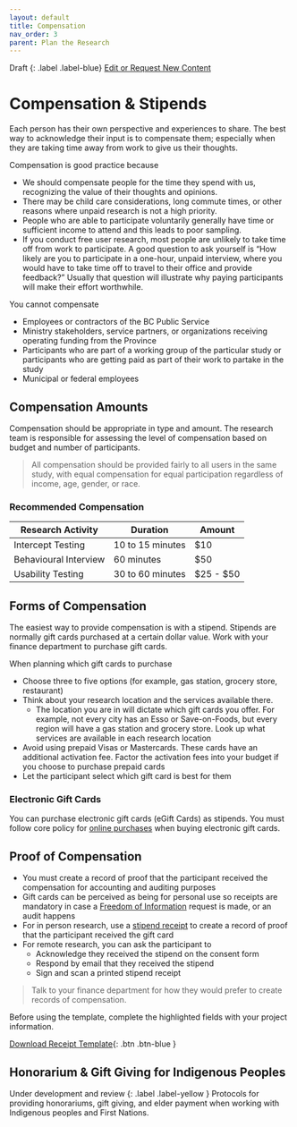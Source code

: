 ```yaml
---
layout: default
title: Compensation
nav_order: 3
parent: Plan the Research
---
```


Draft
{: .label .label-blue}
[Edit or Request New Content](https://github.com/bcgov/user-research-guide/issues/new/choose)

# Compensation & Stipends

Each person has their own perspective and experiences to share. The best way to acknowledge their input is to compensate them; especially when they are taking time away from work to give us their thoughts.

Compensation is good practice because

- We should compensate people for the time they spend with us, recognizing the value of their thoughts and opinions.
- There may be child care considerations, long commute times, or other reasons where unpaid research is not a high priority.
- People who are able to participate voluntarily generally have time or sufficient income to attend and this leads to poor sampling.
- If you conduct free user research, most people are unlikely to take time off from work to participate. A good question to ask yourself is “How likely are you to participate in a one-hour, unpaid interview, where you would have to take time off to travel to their office and provide feedback?” Usually that question will illustrate why paying participants will make their effort worthwhile.

You cannot compensate

- Employees or contractors of the BC Public Service
- Ministry stakeholders, service partners, or organizations receiving operating funding from the Province
- Participants who are part of a working group of the particular study or participants who are getting paid as part of their work to partake in the study
- Municipal or federal employees

## Compensation Amounts

Compensation should be appropriate in type and amount. The research team is responsible for assessing the level of compensation based on budget and number of participants.

> All compensation should be provided fairly to all users in the same study, with equal compensation for equal participation regardless of income, age, gender, or race.

### Recommended Compensation

| Research Activity     | Duration        | Amount    |
|-----------------------|-----------------|-----------|
| Intercept Testing     | 10 to 15 minutes   | $10       |
| Behavioural Interview | 60 minutes      | $50       |
| Usability Testing     | 30 to 60 minutes | $25 - $50 |

## Forms of Compensation

The easiest way to provide compensation is with a stipend. Stipends are normally gift cards purchased at a certain dollar value. Work with your finance department to purchase gift cards.

When planning which gift cards to purchase
- Choose three to five options (for example, gas station, grocery store, restaurant)
- Think about your research location and the services available there.
  - The location you are in will dictate which gift cards you offer. For example, not every city has an Esso or Save-on-Foods, but every region will have a gas station and grocery store. Look up what services are available in each research location
- Avoid using prepaid Visas or Mastercards. These cards have an additional activation fee. Factor the activation fees into your budget if you choose to purchase prepaid cards
- Let the participant select which gift card is best for them

### Electronic Gift Cards

You can purchase electronic gift cards (eGift Cards) as stipends. You must follow core policy for [online purchases](https://www2.gov.bc.ca/gov/content/governments/policies-for-government/purchase-card-manual/making-purchases#internet) when buying electronic gift cards.


## Proof of Compensation

- You must create a record of proof that the participant received the compensation for accounting and auditing purposes
- Gift cards can be perceived as being for personal use so receipts are mandatory in case a [Freedom of Information](https://www2.gov.bc.ca/gov/content/governments/about-the-bc-government/open-government/open-information/freedom-of-information) request is made, or an audit happens
- For in person research, use a [stipend receipt](https://github.com/bcgov/user-research-guide/raw/master/docs/templates/Stipend_Receipt_Template.docx) to create a record of proof that the participant received the gift card
- For remote research, you can ask the participant to
  - Acknowledge they received the stipend on the consent form
  - Respond by email that they received the stipend
  - Sign and scan a printed stipend receipt

> Talk to your finance department for how they would prefer to create records of compensation.

Before using the template, complete the highlighted fields with your project information.

[Download Receipt Template](https://github.com/bcgov/user-research-guide/raw/master/docs/templates/Stipend_Receipt_Template.docx){: .btn .btn-blue }

## Honorarium & Gift Giving for Indigenous Peoples

Under development and review
{: .label .label-yellow }
Protocols for providing honorariums, gift giving, and elder payment when working with Indigenous peoples and First Nations.
